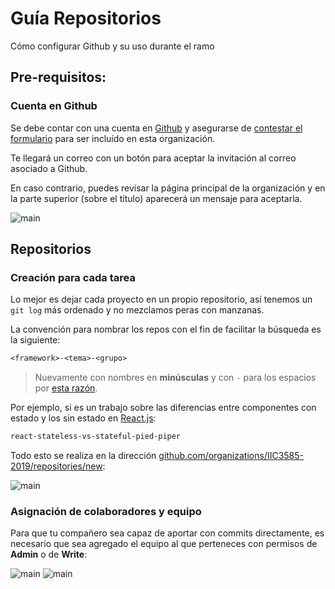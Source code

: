 # Guía Repositorios

Cómo configurar Github y su uso durante el ramo

## Pre-requisitos:

### Cuenta en Github

Se debe contar con una cuenta en [Github]() y asegurarse de [contestar el formulario](https://goo.gl/forms/uYHFZ5W2u8D3TzGC3) para ser incluído en esta organización.

Te llegará un correo con un botón para aceptar la invitación al correo asociado a Github.

En caso contrario, puedes revisar la página principal de la organización y en la parte superior (sobre el título) aparecerá un mensaje para aceptarla.

![main](./media/img1.png)

## Repositorios

### Creación para cada tarea

Lo mejor es dejar cada proyecto en un propio repositorio, así tenemos un `git log` más ordenado y no mezclamos peras con manzanas.

La convención para nombrar los repos con el fin de facilitar la búsqueda es la siguiente:

```txt
<framework>-<tema>-<grupo>
```

> Nuevamente con nombres en **minúsculas** y con `-` para los espacios por [esta razón](https://docs.npmjs.com/files/package.json#name).

Por ejemplo, si es un trabajo sobre las diferencias entre componentes con estado y los sin estado en [React.js]():

```sh
react-stateless-vs-stateful-pied-piper
```

Todo esto se realiza en la dirección [github.com/organizations/IIC3585-2019/repositories/new](https://github.com/organizations/IIC3585-2019/repositories/new):

![main](./media/img4.png)

### Asignación de colaboradores y equipo

Para que tu compañero sea capaz de aportar con commits directamente, es necesario que sea agregado el equipo al que perteneces con permisos de **Admin** o de **Write**:

![main](./media/img5.png)
![main](./media/img6.png)
